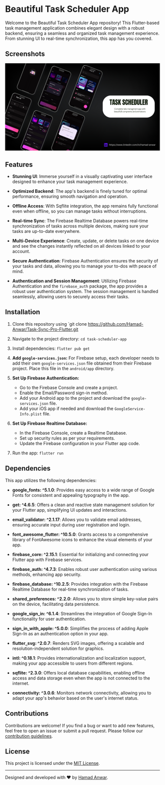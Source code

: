 # Beautiful Task Scheduler App

Welcome to the Beautiful Task Scheduler App repository! This Flutter-based task management application combines elegant design with a robust backend, ensuring a seamless and organized task management experience. From stunning UI to real-time synchronization, this app has you covered.

## Screenshots

<img src="demo.png">

## Features

- **Stunning UI**: Immerse yourself in a visually captivating user interface designed to enhance your task management experience.

- **Optimized Backend**: The app's backend is finely tuned for optimal performance, ensuring smooth navigation and operation.

- **Offline Access**: With Sqflite integration, the app remains fully functional even when offline, so you can manage tasks without interruptions.

- **Real-time Sync**: The Firebase Realtime Database powers real-time synchronization of tasks across multiple devices, making sure your tasks are up-to-date everywhere.

- **Multi-Device Experience**: Create, update, or delete tasks on one device and see the changes instantly reflected on all devices linked to your account.

- **Secure Authentication**: Firebase Authentication ensures the security of your tasks and data, allowing you to manage your to-dos with peace of mind.

- **Authentication and Session Management**: Utilizing Firebase Authentication and the `firebase_auth` package, the app provides a robust user authentication system. The session management is handled seamlessly, allowing users to securely access their tasks.

## Installation

1. Clone this repository using `git clone https://github.com/Hamad-Anwar/Task-Sync-Pro-Flutter.git
2. Navigate to the project directory: `cd task-scheduler-app`
3. Install dependencies: `flutter pub get`
4. **Add `google-services.json`:** For Firebase setup, each developer needs to add their own `google-services.json` file obtained from their Firebase project. Place this file in the `android/app` directory.

5. **Set Up Firebase Authentication:**
   - Go to the Firebase Console and create a project.
   - Enable the Email/Password sign-in method.
   - Add your Android app to the project and download the `google-services.json` file.
   - Add your iOS app if needed and download the `GoogleService-Info.plist` file.

6. **Set Up Firebase Realtime Database:**
   - In the Firebase Console, create a Realtime Database.
   - Set up security rules as per your requirements.
   - Update the Firebase configuration in your Flutter app code.

7. Run the app: `flutter run`

## Dependencies

This app utilizes the following dependencies:

- **google_fonts: ^5.1.0**: Provides easy access to a wide range of Google Fonts for consistent and appealing typography in the app.

- **get: ^4.6.5**: Offers a clean and reactive state management solution for your Flutter app, simplifying UI updates and interactions.

- **email_validator: ^2.1.17**: Allows you to validate email addresses, ensuring accurate input during user registration and login.

- **font_awesome_flutter: ^10.5.0**: Grants access to a comprehensive library of FontAwesome icons to enhance the visual elements of your app.

- **firebase_core: ^2.15.1**: Essential for initializing and connecting your Flutter app with Firebase services.

- **firebase_auth: ^4.7.3**: Enables robust user authentication using various methods, enhancing app security.

- **firebase_database: ^10.2.5**: Provides integration with the Firebase Realtime Database for real-time synchronization of tasks.

- **shared_preferences: ^2.2.0**: Allows you to store simple key-value pairs on the device, facilitating data persistence.

- **google_sign_in: ^6.1.4**: Streamlines the integration of Google Sign-In functionality for user authentication.

- **sign_in_with_apple: ^5.0.0**: Simplifies the process of adding Apple Sign-In as an authentication option in your app.

- **flutter_svg: ^2.0.7**: Renders SVG images, offering a scalable and resolution-independent solution for graphics.

- **intl: ^0.18.1**: Provides internationalization and localization support, making your app accessible to users from different regions.

- **sqflite: ^2.3.0**: Offers local database capabilities, enabling offline access and data storage even when the app is not connected to the internet.

- **connectivity: ^3.0.6**: Monitors network connectivity, allowing you to adapt your app's behavior based on the user's internet status.

## Contributions

Contributions are welcome! If you find a bug or want to add new features, feel free to open an issue or submit a pull request. Please follow our [contribution guidelines](/CONTRIBUTING.md).

## License

This project is licensed under the [MIT License](/LICENSE).

---

Designed and developed with ❤️ by [Hamad Anwar](https://www.linkedin.com/in/hamad-anwar/).
